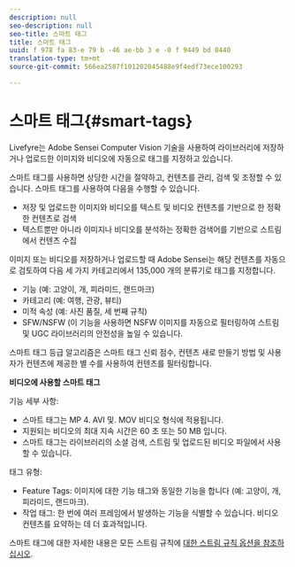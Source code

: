 ```yaml
---
description: null
seo-description: null
seo-title: 스마트 태그
title: 스마트 태그
uuid: f 978 fa 83-e 79 b -46 ae-bb 3 e -0 f 9449 bd 0440
translation-type: tm+mt
source-git-commit: 566ea2587f101202045488e9f4edf73ece100293

---
```



# 스마트 태그{#smart-tags}

Livefyre는 Adobe Sensei Computer Vision 기술을 사용하여 라이브러리에 저장하거나 업로드한 이미지와 비디오에 자동으로 태그를 지정하고 있습니다.

스마트 태그를 사용하면 상당한 시간을 절약하고, 컨텐츠를 관리, 검색 및 조정할 수 있습니다. 스마트 태그를 사용하여 다음을 수행할 수 있습니다.

* 저장 및 업로드한 이미지와 비디오를 텍스트 및 비디오 컨텐츠를 기반으로 한 정확한 컨텐츠로 검색
* 텍스트뿐만 아니라 이미지나 비디오를 분석하는 정확한 검색어를 기반으로 스트림에서 컨텐츠 수집

이미지 또는 비디오를 저장하거나 업로드할 때 Adobe Sensei는 해당 컨텐츠를 자동으로 검토하여 다음 세 가지 카테고리에서 135,000 개의 분류기로 태그를 지정합니다.

* 기능 (예: 고양이, 개, 피라미드, 랜드마크)
* 카테고리 (예: 여행, 관광, 뷰티)
* 미적 속성 (예: 사진 품질, 세 번째 규칙)
* SFW/NSFW (이 기능을 사용하면 NSFW 이미지를 자동으로 필터링하여 스트림 및 UGC 라이브러리의 안전성을 높일 수 있습니다.

스마트 태그 등급 알고리즘은 스마트 태그 신뢰 점수, 컨텐츠 새로 만들기 방법 및 사용자가 컨텐츠에 제공한 별 수를 사용하여 컨텐츠를 필터링합니다.

**비디오에 사용할 스마트 태그**

기능 세부 사항:

* 스마트 태그는 MP 4. AVI 및. MOV 비디오 형식에 적용됩니다.
* 지원되는 비디오의 최대 지속 시간은 60 초 또는 50 MB 입니다.
* 스마트 태그는 라이브러리의 소셜 검색, 스트림 및 업로드된 비디오 파일에서 사용할 수 있습니다.

태그 유형:

* Feature Tags: 이미지에 대한 기능 태그와 동일한 기능을 합니다 (예: 고양이, 개, 피라미드, 랜드마크).
* 작업 태그: 한 번에 여러 프레임에서 발생하는 기능을 식별할 수 있습니다. 비디오 컨텐츠를 요약하는 데 더 효과적입니다.

스마트 태그에 대한 자세한 내용은 모든 스트림 규칙에 [대한 스트림 규칙 옵션을 참조하십시오](../../c-streams/c-stream-rule-options-for-all-stream-rules.md#c_stream_rule_options_for_all_stream_rules).
